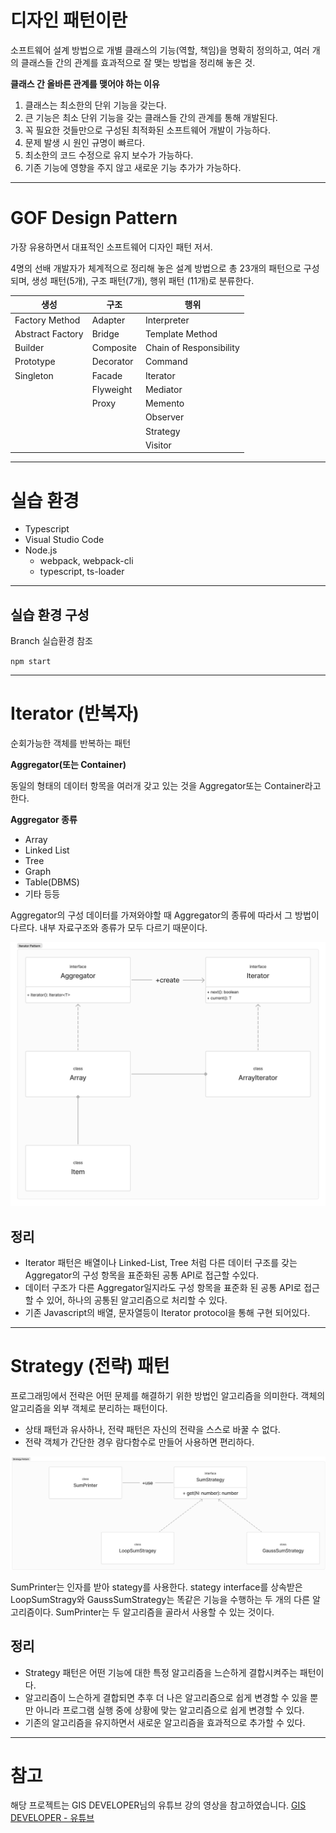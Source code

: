 # 디자인 패턴이란

소프트웨어 설계 방법으로 개별 클래스의 기능(역할, 책임)을 명확히 정의하고, 여러 개의 클래스들 간의 관계를 효과적으로 잘 맺는 방법을 정리해 놓은 것.

**클래스 간 올바른 관계를 맺어야 하는 이유**

1. 클래스는 최소한의 단위 기능을 갖는다.
2. 큰 기능은 최소 단위 기능을 갖는 클래스들 간의 관계를 통해 개발된다.
3. 꼭 필요한 것들만으로 구성된 최적화된 소프트웨어 개발이 가능하다.
4. 문제 발생 시 원인 규명이 빠르다.
5. 최소한의 코드 수정으로 유지 보수가 가능하다.
6. 기존 기능에 영향을 주지 않고 새로운 기능 추가가 가능하다.

---

# GOF Design Pattern

가장 유용하면서 대표적인 소프트웨어 디자인 패턴 저서.

4명의 선배 개발자가 체계적으로 정리해 놓은 설계 방법으로 총 23개의 패턴으로 구성되며, 생성 패턴(5개), 구조 패턴(7개), 행위 패턴 (11개)로 분류한다.

| 생성             | 구조      | 행위                    |
| ---------------- | --------- | ----------------------- |
| Factory Method   | Adapter   | Interpreter             |
| Abstract Factory | Bridge    | Template Method         |
| Builder          | Composite | Chain of Responsibility |
| Prototype        | Decorator | Command                 |
| Singleton        | Facade    | Iterator                |
|                  | Flyweight | Mediator                |
|                  | Proxy     | Memento                 |
|                  |           | Observer                |
|                  |           | Strategy                |
|                  |           | Visitor                 |

---

# 실습 환경

- Typescript
- Visual Studio Code
- Node.js
  - webpack, webpack-cli
  - typescript, ts-loader

---

## 실습 환경 구성

Branch 실습환경 참조

`npm start`

---

# Iterator (반복자)

순회가능한 객체를 반복하는 패턴

**Aggregator(또는 Container)**

동일의 형태의 데이터 항목을 여러개 갖고 있는 것을 Aggregator또는 Container라고 한다.

**Aggregator 종류**

- Array
- Linked List
- Tree
- Graph
- Table(DBMS)
- 기타 등등

Aggregator의 구성 데이터를 가져와야할 때 Aggregator의 종류에 따라서 그 방법이 다르다. 내부 자료구조와 종류가 모두 다르기 때문이다.

![IteratorUML.png](./Images/IteratorUML.png)

## 정리

- Iterator 패턴은 배열이나 Linked-List, Tree 처럼 다른 데이터 구조를 갖는 Aggregator의 구성 항목을 표준화된 공통 API로 접근할 수있다.
- 데이터 구조가 다른 Aggregator일지라도 구성 항목을 표준화 된 공통 API로 접근할 수 있어, 하나의 공통된 알고리즘으로 처리할 수 있다.
- 기존 Javascript의 배열, 문자열등이 Iterator protocol을 통해 구현 되어있다.

---

# Strategy (전략) 패턴

프로그래밍에서 전략은 어떤 문제를 해결하기 위한 방법인 알고리즘을 의미한다. 객체의 알고리즘을 외부 객체로 분리하는 패턴이다.

- 상태 패턴과 유사하나, 전략 패턴은 자신의 전략을 스스로 바꿀 수 없다.
- 전략 객체가 간단한 경우 람다함수로 만들어 사용하면 편리하다.

![StrategyUML.png](./Images/StrategyUML.png)

SumPrinter는 인자를 받아 stategy를 사용한다. stategy interface를 상속받은 LoopSumStragy와 GaussSumStrategy는 똑같은 기능을 수행하는 두 개의 다른 알고리즘이다. SumPrinter는 두 알고리즘을 골라서 사용할 수 있는 것이다.

## 정리

- Strategy 패턴은 어떤 기능에 대한 특정 알고리즘을 느슨하게 결합시켜주는 패턴이다.
- 알고리즘이 느슨하게 결합되면 추후 더 나은 알고리즘으로 쉽게 변경할 수 있을 뿐만 아니라 프로그램 실행 중에 상황에 맞는 알고리즘으로 쉽게 변경할 수 있다.
- 기존의 알고리즘을 유지하면서 새로운 알고리즘을 효과적으로 추가할 수 있다.

---

# 참고

해당 프로젝트는 GIS DEVELOPER님의 유튜브 강의 영상을 참고하였습니다.
[GIS DEVELOPER - 유튜브](https://www.youtube.com/watch?v=UgtgJ486CDc&list=PLe6NQuuFBu7H3sFnErshsfgNPE9dOZZrx)
